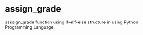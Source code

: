 # assign_grade
asssign_grade function using if-elif-else structure in using Python Programming Language.
